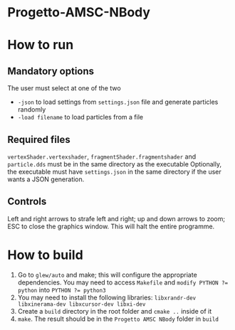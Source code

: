 # Progetto-AMSC-NBody

# How to run
## Mandatory options
The user must select at one of the two
- `-json` to load settings from `settings.json` file and generate particles randomly
- `-load filename` to load particles from a file

## Required files
`vertexShader.vertexshader`, `fragmentShader.fragmentshader` and `particle.dds` must be in the same directory as the executable
Optionally, the executable must have `settings.json` in the same directory if the user wants a JSON generation.

## Controls
Left and right arrows to strafe left and right; up and down arrows to zoom; ESC to close the graphics window. This will halt the entire programme.

# How to build 
1. Go to `glew/auto` and make; this will configure the appropriate dependencies. You may need to access `Makefile` and `modify PYTHON ?= python` into `PYTHON ?= python3`
2. You may need to install the following libraries: `libxrandr-dev libxinerama-dev libxcursor-dev libxi-dev`
3. Create a `build` directory in the root folder and `cmake ..` inside of it
4. `make`. The result should be in the `Progetto AMSC NBody` folder in `build`
